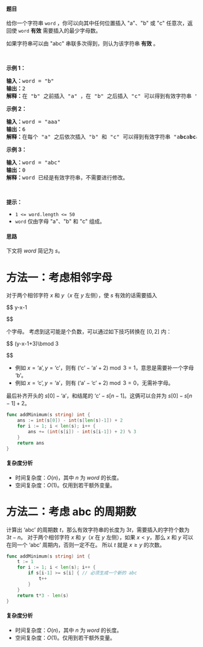 #### 题目

<p>给你一个字符串 <code>word</code> ，你可以向其中任何位置插入 "a"、"b" 或 "c" 任意次，返回使 <code>word</code> <strong>有效</strong> 需要插入的最少字母数。</p>

<p>如果字符串可以由 "abc" 串联多次得到，则认为该字符串 <strong>有效</strong> 。</p>

<p> </p>

<p><strong>示例 1：</strong></p>

<pre><strong>输入：</strong>word = "b"
<strong>输出：</strong>2
<strong>解释：</strong>在 "b" 之前插入 "a" ，在 "b" 之后插入 "c" 可以得到有效字符串 "<strong>a</strong>b<strong>c</strong>" 。
</pre>

<p><strong>示例 2：</strong></p>

<pre><strong>输入：</strong>word = "aaa"
<strong>输出：</strong>6
<strong>解释：</strong>在每个 "a" 之后依次插入 "b" 和 "c" 可以得到有效字符串 "a<strong>bc</strong>a<strong>bc</strong>a<strong>bc</strong>" 。
</pre>

<p><strong>示例 3：</strong></p>

<pre><strong>输入：</strong>word = "abc"
<strong>输出：</strong>0
<strong>解释：</strong>word 已经是有效字符串，不需要进行修改。 
</pre>

<p> </p>

<p><strong>提示：</strong></p>

<ul>
	<li><code>1 <= word.length <= 50</code></li>
	<li><code>word</code> 仅由字母 "a"、"b" 和 "c" 组成。</li>
</ul>

#### 思路

下文将 $\textit{word}$ 简记为 $s$。

# 方法一：考虑相邻字母

对于两个相邻字符 $x$ 和 $y$（$x$ 在 $y$ 左侧），使 $s$ 有效的话需要插入

$$
y-x-1

$$

个字母。
考虑到这可能是个负数，可以通过如下技巧转换在 $[0,2]$ 内：

$$
(y-x-1+3)\bmod 3

$$

- 例如 $x=\text{`a'},y=\text{`c'}$，则有 $(\text{`c'}-\text{`a'}+2)\bmod 3 = 1$，意思是需要补一个字母 $\text{`b'}$。
- 例如 $x=\text{`c'},y=\text{`a'}$，则有 $(\text{`a'}-\text{`c'}+2)\bmod 3 = 0$，无需补字母。

最后补齐开头的 $s[0]-\text{`a'}$，和结尾的 $\text{`c'}-s[n-1]$。这俩可以合并为 $s[0]-s[n-1]+2$。

```go  
func addMinimum(s string) int {
	ans := int(s[0]) - int(s[len(s)-1]) + 2
	for i := 1; i < len(s); i++ {
		ans += (int(s[i]) - int(s[i-1]) + 2) % 3
	}
	return ans
}
```

#### 复杂度分析

- 时间复杂度：$O(n)$，其中 $n$ 为 $\textit{word}$ 的长度。
- 空间复杂度：$O(1)$。仅用到若干额外变量。

# 方法二：考虑 abc 的周期数

计算出 $\text{`abc'}$ 的周期数 $t$，那么有效字符串的长度为 $3t$，需要插入的字符个数为 $3t-n$。
对于两个相邻字符 $x$ 和 $y$（$x$ 在 $y$ 左侧），如果 $x<y$，那么 $x$ 和 $y$ 可以在同一个 $\text{`abc'}$ 周期内，否则一定不在。
所以 $t$ 就是 $x\ge y$ 的次数。

```go
func addMinimum(s string) int {
	t := 1
	for i := 1; i < len(s); i++ {
		if s[i-1] >= s[i] { // 必须生成一个新的 abc
			t++
		}
	}
	return t*3 - len(s)
}
```

#### 复杂度分析

- 时间复杂度：$O(n)$，其中 $n$ 为 $\textit{word}$ 的长度。
- 空间复杂度：$O(1)$。仅用到若干额外变量。
